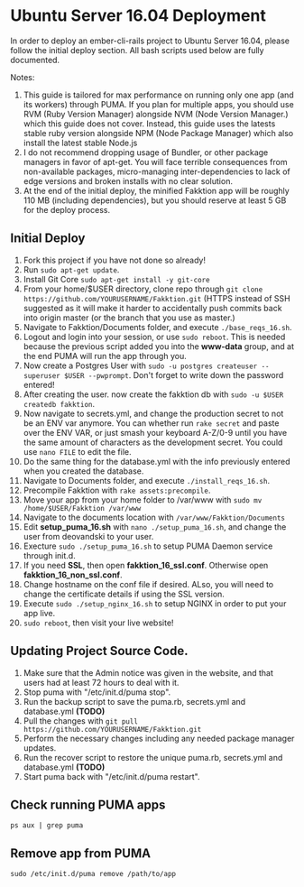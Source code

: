 # Ubuntu Server 16.04 Deployment
In order to deploy an ember-cli-rails project to Ubuntu Server 16.04, please follow the initial deploy section. All bash scripts used below are fully documented.

Notes:
1. This guide is tailored for max performance on running only one app (and its workers) through PUMA. If you plan for multiple apps, you should use RVM (Ruby Version Manager) alongside NVM (Node Version Manager.) which this guide does not cover. Instead, this guide uses the latests stable ruby version alongside NPM (Node Package Manager) which also install the latest stable Node.js
2. I do not recommend dropping usage of Bundler, or other package managers in favor of apt-get. You will face terrible consequences from non-available packages, micro-managing inter-dependencies to lack of edge versions and broken installs with no clear solution.
3. At the end of the initial deploy, the minified Fakktion app will be roughly 110 MB (including dependencies), but you should reserve at least 5 GB for the deploy process.

## Initial Deploy
1. Fork this project if you have not done so already!
2. Run ```sudo apt-get update```.
3. Install Git Core ```sudo apt-get install -y git-core```
5. From your home/$USER directory, clone repo through ```git clone https://github.com/YOURUSERNAME/Fakktion.git``` (HTTPS instead of SSH suggested as it will make it harder to accidentally push commits back into origin master (or the branch that you use as master.)
6. Navigate to Fakktion/Documents folder, and execute ```./base_reqs_16.sh```.
7. Logout and login into your session, or use ```sudo reboot```. This is needed because the previous script added you into the **www-data** group, and at the end PUMA will run the app through you.
8. Now create a Postgres User with ```sudo -u postgres createuser --superuser $USER --pwprompt```. Don't forget to write down the password entered!
9. After creating the user. now create the fakktion db with ```sudo -u $USER createdb fakktion```.
10. Now navigate to secrets.yml, and change the production secret to not be an ENV var anymore. You can whether run ```rake secret``` and paste over the ENV VAR, or just smash your keyboard A-Z/0-9 until you have the same amount of characters as the development secret. You could use ```nano FILE``` to edit the file.
11. Do the same thing for the database.yml with the info previously entered when you created the database.
12. Navigate to Documents folder, and execute ```./install_reqs_16.sh```.
13. Precompile Fakktion with ```rake assets:precompile```.
14. Move your app from your home folder to /var/www with ```sudo mv /home/$USER/Fakktion /var/www```
15. Navigate to the documents location with ```/var/www/Fakktion/Documents```
16. Edit **setup_puma_16.sh** with ```nano ./setup_puma_16.sh```, and change the user from deovandski to your user.
17. Execture ```sudo ./setup_puma_16.sh``` to setup PUMA Daemon service through init.d.
18. If you need **SSL**, then open **fakktion_16_ssl.conf**. Otherwise open **fakktion_16_non_ssl.conf**.
19. Change hostname on the conf file if desired. ALso, you will need to change the certificate details if using the SSL version.
20. Execute ```sudo ./setup_nginx_16.sh``` to setup NGINX in order to put your app live.
21. ```sudo reboot```, then visit your live website!

## Updating Project Source Code.
1. Make sure that the Admin notice was given in the website, and that users had at least 72 hours to deal with it.
2. Stop puma with "/etc/init.d/puma stop".
3. Run the backup script to save the puma.rb, secrets.yml and database.yml **(TODO)**
4. Pull the changes with ```git pull https://github.com/YOURUSERNAME/Fakktion.git```
5. Perform the necessary changes including any needed package manager updates.
6. Run the recover script to restore the unique puma.rb, secrets.yml and database.yml **(TODO)**
7. Start puma back with "/etc/init.d/puma restart".

## Check running PUMA apps
```ps aux | grep puma```

## Remove app from PUMA
```sudo /etc/init.d/puma remove /path/to/app```
